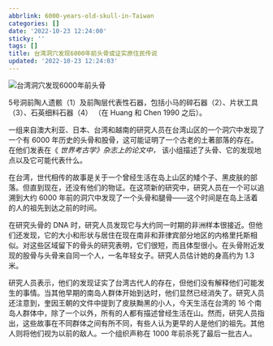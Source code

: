 ```yaml
---
abbrlink: 6000-years-old-skull-in-Taiwan
categories: []
date: '2022-10-23 12:24:00'
sticky: ''
tags: []
title: 台湾洞穴发现6000年前头骨或证实原住民传说
updated: '2022-10-23 12:24:03'
---
```

![台湾洞穴发现6000年前头骨](https://cdn.off.cx/pic/6000-year-old-skull.jpg "台湾洞穴发现6000年前头骨")

5号洞前陶人遗骸（1）及前陶层代表性石器，包括小马的碎石器（2）、片状工具（3）、石英细料石器（4） （在 Huang 和 Chen 1990 之后）。

一组来自澳大利亚、日本、台湾和越南的研究人员在台湾山区的一个洞穴中发现了一个有 6000 年历史的头骨和股骨，这可能证明了一个古老的土著部落的存在。在他们发表在《 *世界考古学》杂志上的论文中，* 该小组描述了头骨、它的发现地点以及它可能代表什么。

在台湾，世代相传的故事是关于一个曾经生活在岛上山区的矮个子、黑皮肤的部落。但直到现在，还没有他们的物证。在这项新的研究中，研究人员在一个可以追溯到大约 6000 年前的洞穴中发现了一个头骨和腿骨——这个时间是在岛上活着的人的祖先到达之前的时间。

在研究头骨的 DNA 时，研究人员发现它与大约同一时期的非洲样本很接近。但他们还发现，它的大小和形状与居住在现在南非和菲律宾部分地区的内格里托斯相似。对这些区域留下的骨头的研究表明，它们很短，而且体型很小。在头骨附近发现的股骨与头骨来自同一个人，一名年轻女子。研究人员估计她的身高约为 1.3 米。

研究人员表示，他们的发现证实了台湾古代人的存在，但他们没有解释他们可能发生的事情。当其他早期的南岛人群体开始到达时，他们显然已经消失了。研究人员还注意到，奎因王朝的文件中提到了皮肤黝黑的小人，今天生活在台湾的 16 个南岛人群体中，除了一个以外，所有的人都有描述曾经生活在山。然而，研究人员指出，这些故事在不同群体之间有所不同，有些人认为更早的人是他们的祖先。其他人则将他们视为以前的敌人。一个组织声称在 1000 年前杀死了最后一批古人。
